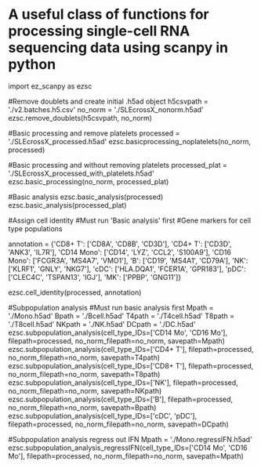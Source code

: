 # A useful class of functions for processing single-cell RNA sequencing data using scanpy in python

import ez_scanpy as ezsc

#Remove doublets and create initial .h5ad object
h5csvpath = './v2.batches.h5.csv'
no_norm = './SLEcrossX_nonorm.h5ad'
ezsc.remove_doublets(h5csvpath, no_norm)



#Basic processing and remove platelets
processed = './SLEcrossX_processed.h5ad'
ezsc.basicprocessing_noplatelets(no_norm, processed)



#Basic processing and without removing platelets
processed_plat = './SLEcrossX_processed_with_platelets.h5ad'
ezsc.basic_processing(no_norm, processed_plat)


#Basic analysis
ezsc.basic_analysis(processed)
ezsc.basic_analysis(processed_plat)


#Assign cell identity
#Must run 'Basic analysis' first
#Gene markers for cell type populations

annotation = {'CD8+ T': ['CD8A', 'CD8B', 'CD3D'], 'CD4+ T': ['CD3D', 'ANK3', 'IL7R'],
              'CD14 Mono': ['CD14', 'LYZ', 'CCL2', 'S100A9'], 'CD16 Mono': ['FCGR3A', 'MS4A7', 'VMO1'],
              'B': ['CD19', 'MS4A1', 'CD79A'], 'NK': ['KLRF1', 'GNLY', 'NKG7'],
              'cDC': ['HLA.DQA1', 'FCER1A', 'GPR183'], 'pDC': ['CLEC4C', 'TSPAN13', 'IGJ'],
              'MK': ['PPBP', 'GNG11']}
        
ezsc.cell_identity(processed, annotation)


#Subpopulation analysis
#Must run basic analysis first 
Mpath = './Mono.h5ad'
Bpath = './Bcell.h5ad'
T4path = './T4cell.h5ad'
T8path = './T8cell.h5ad'
NKpath = './NK.h5ad'
DCpath = './DC.h5ad'
ezsc.subpopulation_analysis(cell_type_IDs=['CD14 Mo', 'CD16 Mo'], filepath=processed, no_norm_filepath=no_norm, savepath=Mpath)
ezsc.subpopulation_analysis(cell_type_IDs=['CD4+ T'], filepath=processed, no_norm_filepath=no_norm, savepath=T4path)
ezsc.subpopulation_analysis(cell_type_IDs=['CD8+ T'], filepath=processed, no_norm_filepath=no_norm, savepath=T8path)
ezsc.subpopulation_analysis(cell_type_IDs=['NK'], filepath=processed, no_norm_filepath=no_norm, savepath=NKpath)
ezsc.subpopulation_analysis(cell_type_IDs=['B'], filepath=processed, no_norm_filepath=no_norm, savepath=Bpath)
ezsc.subpopulation_analysis(cell_type_IDs=['cDC', 'pDC'], filepath=processed, no_norm_filepath=no_norm, savepath=DCpath)


#Subpopulation analysis regress out IFN
Mpath = './Mono.regressIFN.h5ad'
ezsc.subpopulation_analysis_regressIFN(cell_type_IDs=['CD14 Mo', 'CD16 Mo'], filepath=processed, no_norm_filepath=no_norm, savepath=Mpath)
